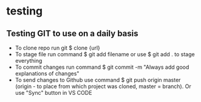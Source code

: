 # testing
## Testing GIT to use on a daily basis
* To clone repo run git $ clone {url}
* To stage file run command $ git add filename or use $ git add . to stage everything
* To commit changes run command $ git commit -m "Always add good explanations of changes"
* To send changes to Github use command $ git push origin master (origin - to place from which project was cloned, master = branch). Or use "Sync" button in VS CODE
